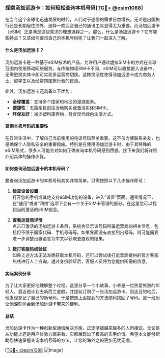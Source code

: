 ### 探索汤加远游卡：如何轻松查询本机号码[[TG💪+ @esim1088](https://t.me/s/esim1088)]

在当今这个全球化迅速发展的时代，人们对于通信的需求日益增长。无论是出国旅行还是长期居住海外，选择一款适合自己的通讯工具显得尤为重要。而汤加远游卡（eSIM）正是满足这些需求的理想选择之一。那么，什么是汤加远游卡？它有哪些特点？又该如何查询自己的本机号码呢？让我们一起深入了解。

#### 什么是汤加远游卡？

汤加远游卡是一种基于eSIM技术的产品，允许用户通过虚拟SIM卡的方式在全球范围内使用移动网络服务。与传统物理SIM卡不同，eSIM可以直接嵌入设备中，无需更换实体卡即可实现多运营商切换。这种灵活性使得汤加远游卡成为商务人士、留学生以及经常跨国旅行者的首选。

此外，汤加远游卡还具备以下优势：
- **全球覆盖**：支持多个国家和地区的漫游服务。
- **便捷性**：无需亲自前往当地购买或激活实体SIM卡。
- **环保友好**：减少塑料废弃物，符合现代绿色生活方式。

#### 查询本机号码的重要性

在日常生活中，了解自己当前使用的电话号码至关重要。这不仅方便联系亲友，也是确保个人隐私安全的重要措施。特别是在使用汤加远游卡时，由于其特殊的eSIM形式，很多人可能会对如何正确查询本机号码感到困惑。接下来我们将详细介绍具体的操作步骤。

#### 如何查询汤加远游卡的本机号码？

要查询汤加远游卡的本机号码其实非常简单，只需按照以下几步操作即可：

1. **检查设备设置**  
   打开您的手机或其他支持eSIM功能的设备，进入“设置”页面。通常情况下，在“通用”或者“网络”选项下会有一个关于SIM卡管理的部分。在这里您可以找到当前激活的eSIM信息。

2. **查看运营商详情**  
   点击已激活的汤加远游卡条目，系统会显示该号码所属运营商的相关信息，包括但不限于国家代码、手机号码等。如果界面没有直接列出号码，则可能需要进一步调整设置语言为中文以获取更直观的结果。

3. **拨打客服热线验证**  
   如果上述方法无法准确获取本机号码，还可以尝试拨打运营商提供的官方客服热线进行人工咨询。通过身份验证后，客服人员将为您提供所需的信息。

#### 实际案例分享

为了让大家更好地理解整个过程，这里分享一个小故事。小李是一位热爱旅游的年轻人，最近他计划去新西兰度假，并提前订购了一张汤加远游卡。到达目的地后，他发现忘记了自己的新号码，于是按照上面提到的方法顺利找回了号码。这一经历让他深刻体会到汤加远游卡带来的便利。

#### 总结

汤加远游卡作为一种创新型通信解决方案，正逐渐被越来越多的人所接受。无论是从功能上还是用户体验方面来看，它都展现出了极高的实用价值。希望本文能够帮助您快速掌握查询本机号码的方法，让您的海外之旅更加无忧无虑。

[[TG💪+ @esim1088](https://t.me/s/esim1088) ![Image](https://i.postimg.cc/4NQfJmqS/Snipaste-2025-05-13-00-14-12.png)]